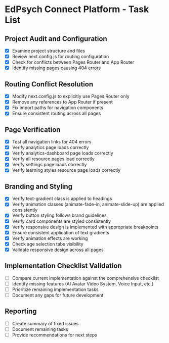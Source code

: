 # EdPsych Connect Platform - Task List

## Project Audit and Configuration
- [x] Examine project structure and files
- [x] Review next.config.js for routing configuration
- [x] Check for conflicts between Pages Router and App Router
- [x] Identify missing pages causing 404 errors

## Routing Conflict Resolution
- [x] Modify next.config.js to explicitly use Pages Router only
- [x] Remove any references to App Router if present
- [x] Fix import paths for navigation components
- [x] Ensure consistent routing across all pages

## Page Verification
- [x] Test all navigation links for 404 errors
- [x] Verify analytics page loads correctly
- [x] Verify analytics-dashboard page loads correctly
- [x] Verify all resource pages load correctly
- [x] Verify settings page loads correctly
- [x] Verify learning styles resource page loads correctly

## Branding and Styling
- [x] Verify text-gradient class is applied to headings
- [x] Verify animation classes (animate-fade-in, animate-slide-up) are applied consistently
- [x] Verify button styling follows brand guidelines
- [x] Verify card components are styled consistently
- [x] Verify responsive design is implemented with appropriate breakpoints
- [x] Ensure consistent application of text gradients
- [x] Verify animation effects are working
- [x] Check age selection tabs visibility
- [x] Validate responsive design across all pages

## Implementation Checklist Validation
- [ ] Compare current implementation against the comprehensive checklist
- [ ] Identify missing features (AI Avatar Video System, Voice Input, etc.)
- [ ] Prioritize remaining implementation tasks
- [ ] Document any gaps for future development

## Reporting
- [ ] Create summary of fixed issues
- [ ] Document remaining tasks
- [ ] Provide recommendations for next steps
